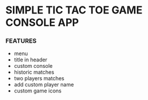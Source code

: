 # SIMPLE TIC TAC TOE GAME CONSOLE APP
   ### FEATURES
   - menu
   - title in header
   - custom console
   - historic matches
   - two players matches
   - add custom player name
   - custom game icons
